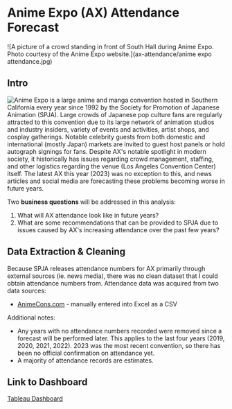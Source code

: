 # Anime Expo (AX) Attendance Forecast

![A picture of a crowd standing in front of South Hall during Anime Expo. Photo courtesy of the Anime Expo website.](ax-attendance/anime expo attendance.jpg)

## Intro

![Anime Expo](https://www.anime-expo.org/) is a large anime and manga convention hosted in Southern California every year since 1992 by the Society for Promotion of Japanese Animation (SPJA). Large crowds of Japanese pop culture fans are regularly attracted to this convention due to its large network of animation studios and industry insiders, variety of events and activities, artist shops, and cosplay gatherings. Notable celebrity guests from both domestic and international (mostly Japan) markets are invited to guest host panels or hold autograph signings for fans. Despite AX's notable spotlight in modern society, it historically has issues regarding crowd management, staffing, and other logistics regarding the venue (Los Angeles Convention Center) itself. The latest AX this year (2023) was no exception to this, and news articles and social media are forecasting these problems becoming worse in future years.

Two **business questions** will be addressed in this analysis:

1. What will AX attendance look like in future years?
2. What are some recommendations that can be provided to SPJA due to issues caused by AX's increasing attendance over the past few years?

## Data Extraction & Cleaning

Because SPJA releases attendance numbers for AX primarily through external sources (ie. news media), there was no clean dataset that I could obtain attendance numbers from. Attendance data was acquired from two data sources:

- [AnimeCons.com](https://animecons.com/events/info/19555/anime-expo-2023) - manually entered into Excel as a CSV

Additional notes:

- Any years with no attendance numbers recorded were removed since a forecast will be performed later. This applies to the last four years (2019, 2020, 2021, 2022). 2023 was the most recent convention, so there has been no official confirmation on attendance yet.
- A majority of attendance records are estimates.

## Link to Dashboard

[Tableau Dashboard](https://public.tableau.com/views/AnimeExpoAXAttendance-InProgress/AnimeExpoEXPOnentiallyCrowded?:language=en-US&:display_count=n&:origin=viz_share_link)
